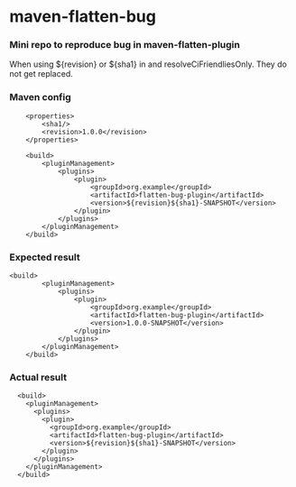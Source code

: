 # maven-flatten-bug
### Mini repo to reproduce bug in maven-flatten-plugin

When using ${revision} or ${sha1} in <pluginManagement> and resolveCiFriendliesOnly. They do not get replaced.

### Maven config
```
    <properties>
        <sha1/>
        <revision>1.0.0</revision>
    </properties>
```
```
    <build>
        <pluginManagement>
            <plugins>
                <plugin>
                    <groupId>org.example</groupId>
                    <artifactId>flatten-bug-plugin</artifactId>
                    <version>${revision}${sha1}-SNAPSHOT</version>
                </plugin>
            </plugins>
        </pluginManagement>
    </build>
```

### Expected result
```
<build>
        <pluginManagement>
            <plugins>
                <plugin>
                    <groupId>org.example</groupId>
                    <artifactId>flatten-bug-plugin</artifactId>
                    <version>1.0.0-SNAPSHOT</version>
                </plugin>
            </plugins>
        </pluginManagement>
    </build>
```

### Actual result
```
  <build>
    <pluginManagement>
      <plugins>
        <plugin>
          <groupId>org.example</groupId>
          <artifactId>flatten-bug-plugin</artifactId>
          <version>${revision}${sha1}-SNAPSHOT</version>
        </plugin>
      </plugins>
    </pluginManagement>
  </build>
```
